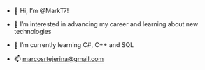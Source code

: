 - 👋 Hi, I’m @MarkT7!
- 👀 I’m interested in advancing my career and learning about new technologies
- 🌱 I’m currently learning C#, C++ and SQL

- 📫 marcosrtejerina@gmail.com

<!---
MarkT7/MarkT7 is a ✨ special ✨ repository because its `README.md` (this file) appears on your GitHub profile.
You can click the Preview link to take a look at your changes.
--->
